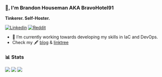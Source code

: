 ### 👋, I'm Brandon Houseman AKA BravoHotel91

**Tinkerer. Self-Hoster.**

[![Linkedin](https://img.shields.io/badge/LinkedIn-0077B5?style=for-the-badge&logo=linkedin&logoColor=white)](https://www.linkedin.com/in/brandonhouseman)
[![Reddit](https://img.shields.io/badge/Reddit-FF4500?style=for-the-badge&logo=reddit&logoColor=white)](https://www.reddit.com/user/bhous1)

- 🔭 I’m currently working towards developing my skills in IaC and DevOps.
- Check my 🖋 [blog](http://blog.berzerkium.com/) & [linktree](http://me.berzerkium.com)


### 📊 Stats
![](https://github-profile-summary-cards.vercel.app/api/cards/profile-details?username=bravohotel91&theme=radical)
![](https://github-profile-summary-cards.vercel.app/api/cards/most-commit-language?username=bravohotel91&theme=radical)
![](https://github-profile-summary-cards.vercel.app/api/cards/stats?username=bravohotel91&theme=radical)
